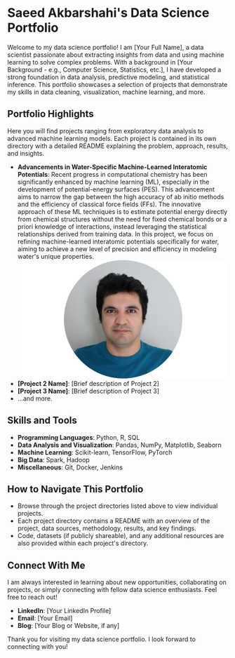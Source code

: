 # Saeed Akbarshahi's Data Science Portfolio

Welcome to my data science portfolio! I am [Your Full Name], a data scientist passionate about extracting insights from data and using machine learning to solve complex problems. With a background in [Your Background - e.g., Computer Science, Statistics, etc.], I have developed a strong foundation in data analysis, predictive modeling, and statistical inference. This portfolio showcases a selection of projects that demonstrate my skills in data cleaning, visualization, machine learning, and more.

## Portfolio Highlights

Here you will find projects ranging from exploratory data analysis to advanced machine learning models. Each project is contained in its own directory with a detailed README explaining the problem, approach, results, and insights.

- **Advancements in Water-Specific Machine-Learned Interatomic Potentials**: Recent progress in computational chemistry has been significantly enhanced by machine learning (ML), especially in the development of potential-energy surfaces (PES). This advancement aims to narrow the gap between the high accuracy of ab initio methods and the efficiency of classical force fields (FFs). The innovative approach of these ML techniques is to estimate potential energy directly from chemical structures without the need for fixed chemical bonds or a priori knowledge of interactions, instead leveraging the statistical relationships derived from training data. In this project, we focus on refining machine-learned interatomic potentials specifically for water, aiming to achieve a new level of precision and efficiency in modeling water's unique properties.
![Water](/img/Saeed.png)
- **[Project 2 Name]**: [Brief description of Project 2]
- **[Project 3 Name]**: [Brief description of Project 3]
- ...and more.

## Skills and Tools

- **Programming Languages**: Python, R, SQL
- **Data Analysis and Visualization**: Pandas, NumPy, Matplotlib, Seaborn
- **Machine Learning**: Scikit-learn, TensorFlow, PyTorch
- **Big Data**: Spark, Hadoop
- **Miscellaneous**: Git, Docker, Jenkins

## How to Navigate This Portfolio

- Browse through the project directories listed above to view individual projects.
- Each project directory contains a README with an overview of the project, data sources, methodology, results, and key findings.
- Code, datasets (if publicly shareable), and any additional resources are also provided within each project's directory.

## Connect With Me

I am always interested in learning about new opportunities, collaborating on projects, or simply connecting with fellow data science enthusiasts. Feel free to reach out!

- **LinkedIn**: [Your LinkedIn Profile]
- **Email**: [Your Email]
- **Blog**: [Your Blog or Website, if any]

Thank you for visiting my data science portfolio. I look forward to connecting with you!

